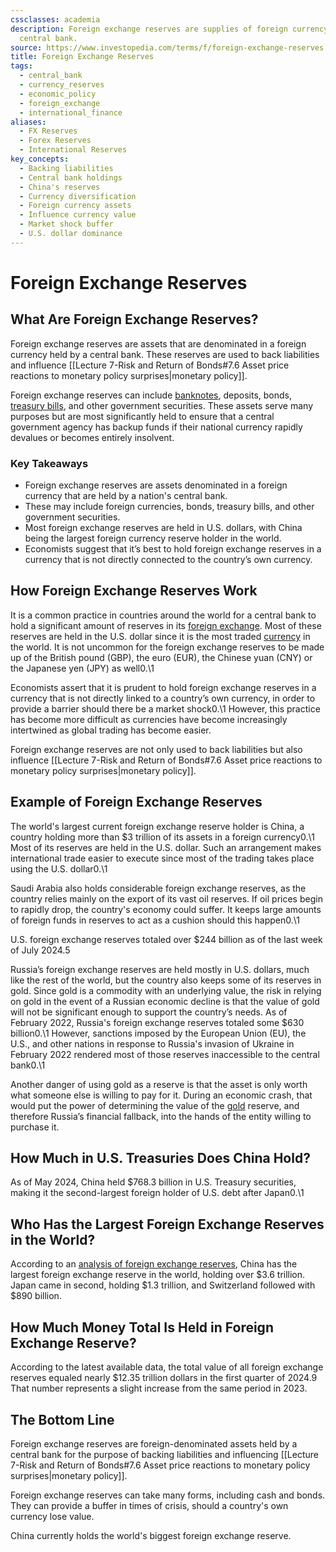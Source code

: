 ```yaml
---
cssclasses: academia
description: Foreign exchange reserves are supplies of foreign currency held by a
  central bank.
source: https://www.investopedia.com/terms/f/foreign-exchange-reserves.asp
title: Foreign Exchange Reserves
tags:
  - central_bank
  - currency_reserves
  - economic_policy
  - foreign_exchange
  - international_finance
aliases:
  - FX Reserves
  - Forex Reserves
  - International Reserves
key_concepts:
  - Backing liabilities
  - Central bank holdings
  - China's reserves
  - Currency diversification
  - Foreign currency assets
  - Influence currency value
  - Market shock buffer
  - U.S. dollar dominance
---
```


# Foreign Exchange Reserves
## What Are Foreign Exchange Reserves?

Foreign exchange reserves are assets that are denominated in a foreign currency held by a central bank. These reserves are used to back liabilities and influence [[Lecture 7-Risk and Return of Bonds#7.6 Asset price reactions to monetary policy surprises|monetary policy]].

Foreign exchange reserves can include [banknotes](https://www.investopedia.com/terms/b/banknote.asp),  deposits,  bonds,  [treasury bills](https://www.investopedia.com/terms/t/treasurybill.asp),  and other government securities. These assets serve many purposes but are most significantly held to ensure that a central government agency has backup funds if their national currency rapidly devalues or becomes entirely insolvent.

### Key Takeaways

- Foreign exchange reserves are assets denominated in a foreign currency that are held by a nation's central bank.
- These may include foreign currencies,  bonds,  treasury bills,  and other government securities.
- Most foreign exchange reserves are held in U.S. dollars,  with China being the largest foreign currency reserve holder in the world.
- Economists suggest that it’s best to hold foreign exchange reserves in a currency that is not directly connected to the country’s own currency.

## How Foreign Exchange Reserves Work

It is a common practice in countries around the world for a central bank to hold a significant amount of reserves in its [foreign exchange](https://www.investopedia.com/terms/f/forex.asp). Most of these reserves are held in the U.S. dollar since it is the most traded [currency](https://www.investopedia.com/terms/c/currency.asp) in the world. It is not uncommon for the foreign exchange reserves to be made up of the British pound (GBP),  the euro (EUR),  the Chinese yuan (CNY) or the Japanese yen (JPY) as well0.\1

Economists assert that it is prudent to hold foreign exchange reserves in a currency that is not directly linked to a country’s own currency,  in order to provide a barrier should there be a market shock0.\1 However,  this practice has become more difficult as currencies have become increasingly intertwined as global trading has become easier.

Foreign exchange reserves are not only used to back liabilities but also influence [[Lecture 7-Risk and Return of Bonds#7.6 Asset price reactions to monetary policy surprises|monetary policy]]﻿.

## Example of Foreign Exchange Reserves

The world's largest current foreign exchange reserve holder is China,  a country holding more than $3 trillion of its assets in a foreign currency0.\1 Most of its reserves are held in the U.S. dollar. Such an arrangement makes international trade easier to execute since most of the trading takes place using the U.S. dollar0.\1

Saudi Arabia also holds considerable foreign exchange reserves,  as the country relies mainly on the export of its vast oil reserves. If oil prices begin to rapidly drop,  the country's economy could suffer. It keeps large amounts of foreign funds in reserves to act as a cushion should this happen0.\1

U.S. foreign exchange reserves totaled over $244 billion as of the last week of July 2024.5

Russia’s foreign exchange reserves are held mostly in U.S. dollars,  much like the rest of the world,  but the country also keeps some of its reserves in gold. Since gold is a commodity with an underlying value,  the risk in relying on gold in the event of a Russian economic decline is that the value of gold will not be significant enough to support the country’s needs. As of February 2022,  Russia's foreign exchange reserves totaled some $630 billion0.\1 However,  sanctions imposed by the European Union (EU),  the U.S.,  and other nations in response to Russia's invasion of Ukraine in February 2022 rendered most of those reserves inaccessible to the central bank0.\1

Another danger of using gold as a reserve is that the asset is only worth what someone else is willing to pay for it. During an economic crash,  that would put the power of determining the value of the [gold](https://www.investopedia.com/articles/basics/08/invest-in-gold.asp) reserve,  and therefore Russia’s financial fallback,  into the hands of the entity willing to purchase it.

## How Much in U.S. Treasuries Does China Hold?

As of May 2024,  China held $768.3 billion in U.S. Treasury securities,  making it the second-largest foreign holder of U.S. debt after Japan0.\1

## Who Has the Largest Foreign Exchange Reserves in the World?

According to an [analysis of foreign exchange reserves](https://www.investopedia.com/articles/investing/033115/10-countries-biggest-forex-reserves.asp),  China has the largest foreign exchange reserve in the world,  holding over $3.6 trillion. Japan came in second,         holding $1.3 trillion,  and Switzerland followed with $890 billion.

## How Much Money Total Is Held in Foreign Exchange Reserve?

According to the latest available data,  the total value of all foreign exchange reserves equaled nearly $12.35 trillion dollars in the first quarter of 2024.9 That number represents a slight increase from the same period in 2023.

## The Bottom Line

Foreign exchange reserves are foreign-denominated assets held by a central bank for the purpose of backing liabilities and influencing [[Lecture 7-Risk and Return of Bonds#7.6 Asset price reactions to monetary policy surprises|monetary policy]].

Foreign exchange reserves can take many forms,  including cash and bonds. They can provide a buffer in times of crisis,  should a country's own currency lose value.

China currently holds the world's biggest foreign exchange reserve.
